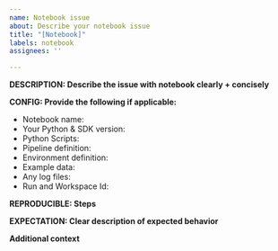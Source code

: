 ```yaml
---
name: Notebook issue
about: Describe your notebook issue
title: "[Notebook]"
labels: notebook
assignees: ''

---
```


**DESCRIPTION: Describe the issue with notebook clearly + concisely**

**CONFIG: Provide the following if applicable:**
+ Notebook name:
+ Your Python & SDK version:
+ Python Scripts:
+ Pipeline definition:
+ Environment definition:
+ Example data:
+ Any log files:
+ Run and Workspace Id:

**REPRODUCIBLE: Steps**

**EXPECTATION: Clear description of expected behavior**

**Additional context**
